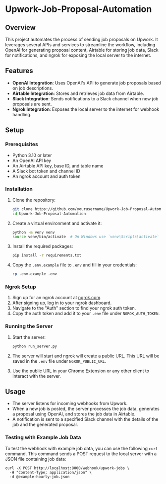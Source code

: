 # Upwork-Job-Proposal-Automation

## Overview

This project automates the process of sending job proposals on Upwork. It leverages several APIs and services to streamline the workflow, including OpenAI for generating proposal content, Airtable for storing job data, Slack for notifications, and ngrok for exposing the local server to the internet.

## Features

- **OpenAI Integration**: Uses OpenAI's API to generate job proposals based on job descriptions.
- **Airtable Integration**: Stores and retrieves job data from Airtable.
- **Slack Integration**: Sends notifications to a Slack channel when new job proposals are sent.
- **Ngrok Integration**: Exposes the local server to the internet for webhook handling.

## Setup

### Prerequisites

- Python 3.10 or later
- An OpenAI API key
- An Airtable API key, base ID, and table name
- A Slack bot token and channel ID
- An ngrok account and auth token

### Installation

1. Clone the repository:

   ```sh
   git clone https://github.com/yourusername/Upwork-Job-Proposal-Automation.git
   cd Upwork-Job-Proposal-Automation
   ```

2. Create a virtual environment and activate it:

   ```sh
   python -m venv venv
   source venv/bin/activate  # On Windows use `venv\Scripts\activate`
   ```

3. Install the required packages:

   ```sh
   pip install -r requirements.txt
   ```

4. Copy the `.env.example` file to `.env` and fill in your credentials:
   ```sh
   cp .env.example .env
   ```

### Ngrok Setup

1. Sign up for an ngrok account at [ngrok.com](https://ngrok.com/).
2. After signing up, log in to your ngrok dashboard.
3. Navigate to the "Auth" section to find your ngrok auth token.
4. Copy the auth token and add it to your `.env` file under `NGROK_AUTH_TOKEN`.

### Running the Server

1. Start the server:

   ```sh
   python run_server.py
   ```

2. The server will start and ngrok will create a public URL. This URL will be saved in the `.env` file under `NGROK_PUBLIC_URL`.

3. Use the public URL in your Chrome Extension or any other client to interact with the server.

## Usage

- The server listens for incoming webhooks from Upwork.
- When a new job is posted, the server processes the job data, generates a proposal using OpenAI, and stores the job data in Airtable.
- A notification is sent to a specified Slack channel with the details of the job and the generated proposal.

### Testing with Example Job Data

To test the webhook with example job data, you can use the following `curl` command. This command sends a POST request to the local server with a JSON file containing job data:

```
curl -X POST http://localhost:8000/webhook/upwork-jobs \
  -H "Content-Type: application/json" \
  -d @example-hourly-job.json
```
